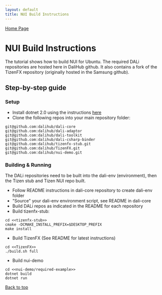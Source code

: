 ```yaml
---
layout: default
title: NUI Build Instructions
---
```

[ Home Page ]({{site.baseurl}}/index) <br>

<a name="top"></a>
# NUI Build Instructions

The tutorial shows how to build NUI for Ubuntu.
The required DALi repositories are hosted here in DaliHub github.
It also contains a fork of the TizenFX repository (originally hosted in the Samsung github).

## Step-by-step guide

### Setup

* Install dotnet 2.0 using the instructions <a href="https://www.microsoft.com/net/core#linuxubuntu" target="_blank">here</a>
* Clone the following repos into your main repository folder:
```
git@github.com:dalihub/dali-core
git@github.com:dalihub/dali-adaptor
git@github.com:dalihub/dali-toolkit
git@github.com:dalihub/dali-csharp-binder
git@github.com:dalihub/tizenfx-stub.git
git@github.com:dalihub/TizenFX.git
git@github.com:dalihub/nui-demo.git
```

### Building & Running

The DALi repositories need to be built into the dali-env (environment), then the Tizen stub and Tizen NUI repo built.

* Follow README instructions in dali-core repository to create dali-env folder
* "Source" your dali-env environment script, see README in dali-core
* Build DALi repos as indicated in the README for each repository
* Build tizenfx-stub:
```
cd <<tizenfx-stub>>
cmake -DCMAKE_INSTALL_PREFIX=$DESKTOP_PREFIX
make install
```
* Build TizenFX (See README for latest instructions)
```
cd <<TizenFX>>
./build.sh full
```
* Build nui-demo
```
cd <<nui-demo/required-example>>
dotnet build
dotnet run
```

[Back to top](#top)

